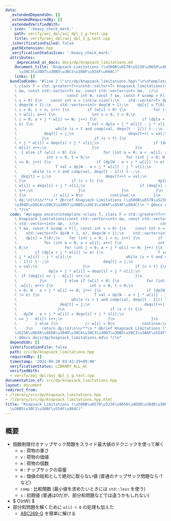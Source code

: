 ```yaml
---
data:
  _extendedDependsOn: []
  _extendedRequiredBy: []
  _extendedVerifiedWith:
  - icon: ':heavy_check_mark:'
    path: verify/aoj_dpl/aoj_dpl_1_g.test.cpp
    title: verify/aoj_dpl/aoj_dpl_1_g.test.cpp
  _isVerificationFailed: false
  _pathExtension: hpp
  _verificationStatusIcon: ':heavy_check_mark:'
  attributes:
    _deprecated_at_docs: docs/dp/knapsack_limitations.md
    document_title: "Knapsack Limitations (\u500B\u6570\u5236\u9650\u4ED8\u304D\u30CA\
      \u30C3\u30D7\u30B5\u30C3\u30AF\u554F\u984C)"
    links: []
  bundledCode: "#line 2 \"src/dp/knapsack_limitations.hpp\"\n\ntemplate <class T,\
    \ class F = std::greater<T>>\nstd::vector<T> knapsack_limitations(const std::vector<int>\
    \ &w, const std::vector<T> &v, const std::vector<int> &m,  //\n              \
    \                      const int W, const T &e, const F &comp = F(), const int\
    \ s = 0) {\n    const int n = (int)w.size();\n    std::vector<T> dp(W + 1, e),\
    \ deqv(W + 1);\n    std::vector<int> deq(W + 1);\n    dp[s] = T(0);\n    for (int\
    \ i = 0; i < n; i++) {\n        if (w[i] > 0) {\n            for (int a = 0; a\
    \ < w[i]; a++) {\n                int s = 0, t = 0;\n                for (int\
    \ j = 0; a + j * w[i] <= W; j++) {\n                    if (dp[a + j * w[i]] !=\
    \ e) {\n                        T val = dp[a + j * w[i]] - j * v[i];\n       \
    \                 while (s < t and comp(val, deqv[t - 1])) t--;\n            \
    \            deq[t] = j;\n                        deqv[t++] = val;\n         \
    \           }\n                    if (s < t) {\n                        dp[a\
    \ + j * w[i]] = deqv[s] + j * v[i];\n                        if (deq[s] == j -\
    \ m[i]) s++;\n                    }\n                }\n            }\n      \
    \  } else if (w[i] < 0) {\n            for (int a = 0; a < -w[i]; a++) {\n   \
    \             int s = 0, t = 0;\n                for (int j = 0; W - a + j * w[i]\
    \ >= 0; j++) {\n                    if (dp[W - a + j * w[i]] != e) {\n       \
    \                 T val = dp[W - a + j * w[i]] - j * v[i];\n                 \
    \       while (s < t and comp(val, deqv[t - 1])) t--;\n                      \
    \  deq[t] = j;\n                        deqv[t++] = val;\n                   \
    \ }\n                    if (s < t) {\n                        dp[W - a + j *\
    \ w[i]] = deqv[s] + j * v[i];\n                        if (deq[s] == j - m[i])\
    \ s++;\n                    }\n                }\n            }\n        } else\
    \ {\n            // w[i] = 0\n            continue;\n        }\n    }\n    return\
    \ dp;\n}\n\n/**\n * @brief Knapsack Limitations (\u500B\u6570\u5236\u9650\u4ED8\
    \u304D\u30CA\u30C3\u30D7\u30B5\u30C3\u30AF\u554F\u984C)\n * @docs docs/dp/knapsack_limitations.md\n\
    \ */\n"
  code: "#pragma once\n\ntemplate <class T, class F = std::greater<T>>\nstd::vector<T>\
    \ knapsack_limitations(const std::vector<int> &w, const std::vector<T> &v, const\
    \ std::vector<int> &m,  //\n                                    const int W, const\
    \ T &e, const F &comp = F(), const int s = 0) {\n    const int n = (int)w.size();\n\
    \    std::vector<T> dp(W + 1, e), deqv(W + 1);\n    std::vector<int> deq(W + 1);\n\
    \    dp[s] = T(0);\n    for (int i = 0; i < n; i++) {\n        if (w[i] > 0) {\n\
    \            for (int a = 0; a < w[i]; a++) {\n                int s = 0, t =\
    \ 0;\n                for (int j = 0; a + j * w[i] <= W; j++) {\n            \
    \        if (dp[a + j * w[i]] != e) {\n                        T val = dp[a +\
    \ j * w[i]] - j * v[i];\n                        while (s < t and comp(val, deqv[t\
    \ - 1])) t--;\n                        deq[t] = j;\n                        deqv[t++]\
    \ = val;\n                    }\n                    if (s < t) {\n          \
    \              dp[a + j * w[i]] = deqv[s] + j * v[i];\n                      \
    \  if (deq[s] == j - m[i]) s++;\n                    }\n                }\n  \
    \          }\n        } else if (w[i] < 0) {\n            for (int a = 0; a <\
    \ -w[i]; a++) {\n                int s = 0, t = 0;\n                for (int j\
    \ = 0; W - a + j * w[i] >= 0; j++) {\n                    if (dp[W - a + j * w[i]]\
    \ != e) {\n                        T val = dp[W - a + j * w[i]] - j * v[i];\n\
    \                        while (s < t and comp(val, deqv[t - 1])) t--;\n     \
    \                   deq[t] = j;\n                        deqv[t++] = val;\n  \
    \                  }\n                    if (s < t) {\n                     \
    \   dp[W - a + j * w[i]] = deqv[s] + j * v[i];\n                        if (deq[s]\
    \ == j - m[i]) s++;\n                    }\n                }\n            }\n\
    \        } else {\n            // w[i] = 0\n            continue;\n        }\n\
    \    }\n    return dp;\n}\n\n/**\n * @brief Knapsack Limitations (\u500B\u6570\
    \u5236\u9650\u4ED8\u304D\u30CA\u30C3\u30D7\u30B5\u30C3\u30AF\u554F\u984C)\n *\
    \ @docs docs/dp/knapsack_limitations.md\n */\n"
  dependsOn: []
  isVerificationFile: false
  path: src/dp/knapsack_limitations.hpp
  requiredBy: []
  timestamp: '2022-09-20 03:42:29+09:00'
  verificationStatus: LIBRARY_ALL_AC
  verifiedWith:
  - verify/aoj_dpl/aoj_dpl_1_g.test.cpp
documentation_of: src/dp/knapsack_limitations.hpp
layout: document
redirect_from:
- /library/src/dp/knapsack_limitations.hpp
- /library/src/dp/knapsack_limitations.hpp.html
title: "Knapsack Limitations (\u500B\u6570\u5236\u9650\u4ED8\u304D\u30CA\u30C3\u30D7\
  \u30B5\u30C3\u30AF\u554F\u984C)"
---
```

## 概要

- 個数制限付きナップサック問題をスライド最大値のテクニックを使って解く
    - `w` : 荷物の重さ
    - `v` : 荷物の価値
    - `m` : 荷物の個数
    - `W` : ナップサックの容量
    - `e` : 価値の総和として絶対に取らない値 (普通のナップサック問題なら-1など)
    - `comp` : 比較関数 (最小値を求めたいときには `std::less` を使う)
    - `s` : 初期値 (普通は0だが、部分和問題などでは違うかもしれない)
- $ O(nW) $
- 部分和問題を解くために `w[i] < 0` の処理も加えた
    - [ABC269-G](https://atcoder.jp/contests/abc269/tasks/abc269_g) を簡単に解ける
